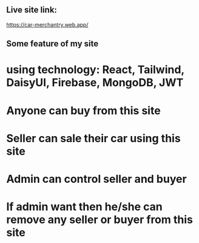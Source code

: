 ## Live site link:

https://car-merchantry.web.app/

## Some feature of my site

# using technology: React, Tailwind, DaisyUI, Firebase, MongoDB, JWT

# Anyone can buy from this site

# Seller can sale their car using this site

# Admin can control seller and buyer

# If admin want then he/she can remove any seller or buyer from this site
